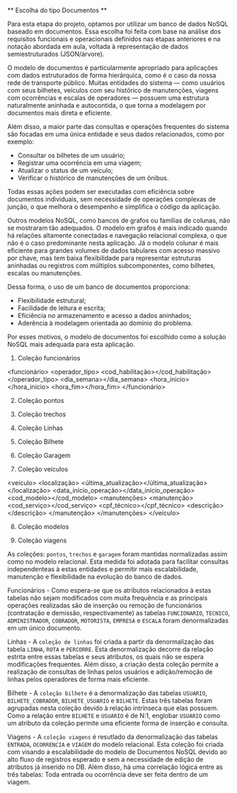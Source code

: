 ** Escolha do tipo Documentos **

Para esta etapa do projeto, optamos por utilizar um banco de dados NoSQL baseado em documentos. Essa escolha foi feita com base na análise dos requisitos funcionais e operacionais definidos nas etapas anteriores e na notação abordada em aula, voltada à representação de dados semiestruturados (JSON/árvore).

O modelo de documentos é particularmente apropriado para aplicações com dados estruturados de forma hierárquica, como é o caso da nossa rede de transporte público. Muitas entidades do sistema — como usuários com seus bilhetes, veículos com seu histórico de manutenções, viagens com ocorrências e escalas de operadores — possuem uma estrutura naturalmente aninhada e autocontida, o que torna a modelagem por documentos mais direta e eficiente.

Além disso, a maior parte das consultas e operações frequentes do sistema são focadas em uma única entidade e seus dados relacionados, como por exemplo:

- Consultar os bilhetes de um usuário;
- Registrar uma ocorrência em uma viagem;
- Atualizar o status de um veículo;
- Verificar o histórico de manutenções de um ônibus.

Todas essas ações podem ser executadas com eficiência sobre documentos individuais, sem necessidade de operações complexas de junção, o que melhora o desempenho e simplifica o código da aplicação.

Outros modelos NoSQL, como bancos de grafos ou famílias de colunas, não se mostraram tão adequados. O modelo em grafos é mais indicado quando há relações altamente conectadas e navegação relacional complexa, o que não é o caso predominante nesta aplicação. Já o modelo colunar é mais eficiente para grandes volumes de dados tabulares com acesso massivo por chave, mas tem baixa flexibilidade para representar estruturas aninhadas ou registros com múltiplos subcomponentes, como bilhetes, escalas ou manutenções.

Dessa forma, o uso de um banco de documentos proporciona:

- Flexibilidade estrutural;
- Facilidade de leitura e escrita;
- Eficiência no armazenamento e acesso a dados aninhados;
- Aderência à modelagem orientada ao domínio do problema.

Por esses motivos, o modelo de documentos foi escolhido como a solução NoSQL mais adequada para esta aplicação.

1. Coleção funcionários <!-- legal -->

<funcionário>
	<cpf></cpf>
	<nome></nome>
	<salario></salario>
	<tipo></tipo>
        <operador_tipo>
            <cod_habilitação></cod_habilitação>
        </operador_tipo>
    <escalas>
        <escala>
            <dia_semana></dia_semana>
            <hora_inicio></hora_inicio>
            <hora_fim></hora_fim>
        </escala>
    </escalas>
    <empresa>
        <cnpj></cnpj>
        <nome></nome>
    </empresa>
</funcionário>


2. Coleção pontos <!-- legal -->

<ponto>
	<cod_ponto></cod_ponto>
	<nome></nome>
	<coordenada>
		<lat></lat>
		<lon></lon>
    </coordenada>
</ponto>


3. Coleção trechos <!-- legal -->

<trecho>
	<id_trecho></id_trecho>
	<ponto_1></ponto_1>
    <ponto_2></ponto_2>
    <comprimento></comprimento>
    <tempo_medio></tempo_medio>
    <geometria></geometria>
</trecho>


4. Coleção Linhas <!-- legal -->

<linha>
	<cod_linha></cod_linha>
	<nome_linha></nome_linha>
	<data_criação></data_criação>
	<rotas>
		<rota>
			<cod_rota></cod_rota>
			<texto_letreiro></texto_letreiro>
			<trechos>
				<trecho>
					<id_trecho></id_trecho>
					<ordem></ordem>
			    </trecho>
		    </trechos>
	    </rota>
    </rotas>
</linha>


5. Coleção Bilhete

<bilhete>
	<cod_cartao></cod_cartao>
	<saldo></saldo>  <!-- Modificações frequentes -->
	<tipo_cartao></tipo_cartao>
	<cpf_cobrador></cpf_cobrador>
	<usuário>
		<cpf></cpf>
		<genero></genero>
		<data_nascimento></data_nascimento>
		<nome></nome>
	</usuário>
</bilhete>

<!-- Saldo é um atributo frequentemente alterado (desconto por viagem) de forma que cada atualização no saldo obriga o documento interiro ser regravado, de forma que problemas com desempeho ou integridade possam surgir quando multiplos usuários tentam acessar o DB simultaneamente. Duas alternativas me vem em mente:
1. Como existe um número máximo de catracas (n), espera-se que a quantidade máxima de acesso sejam n.
2. Criar um FILA que registra temporiramente os cartões passados em um intervalo de tempo, que posteriormente seja computado no DB. Dessa forma, as atualizações de saldo de cada bilhete sejam recalculada em um fluxo controlado, evitando assim qualquer problema. -->


6. Coleção Garagem <!-- legal -->

<garagem>
	<cod_garagem></cod_garagem>
	<num_eletropostos></num_eletropostos>
	<estoque_diesel></estoque_diesel>
	<capacidade></capacidade>
	<endereço>
		<logradouro></logradouro>
		<número></número>
		<cidade></cidade>
		<cep></cep>
	</endereço>
	<veículos>
		<veículo></veículo>
</veículos>
</garagem>


7. Coleção veículos 

<veículo>
	<localização>
		<lat></lat>
		<lon></lon>
<última_atualização></última_atualização>
</localização>
	<status></status>
	<data_início_operação></data_início_operação>
	<cod_modelo></cod_modelo>
	<manutenções>
		<manutenção>
			<cod_serviço></cod_serviço>
			<cpf_técnico></cpf_técnico>
			<data></data>
			<descrição></descrição>
		</manutenção>
	</manutenções>
</veículo>	
<!--  Separar veiculo de manutenção. Pra mim faz mais sentido ter uma coleção de manutenção por dois pontos: Registrar historico de manutenção e permite escalabilidade das manutenções prestadas -->

8. Coleção modelos

<modelo>
<cod_modelo></cod_modelo>
	<tipo></tipo>
	<capacidade></capacidade>
	<fabricantes>
		<fabricante></fabricante>
	</fabricantes>
</modelo>

<!-- Acho que faz mais sentido juntar modelo e fabricante com veículo-->

9. Coleção viagens <!-- legal -->

<viagem>
	<cod_veiculo></cod_veiculo>
	<cpf_motorista></cpf_motorista>
	<datahora_início></datahora_início>
	<datahora_fim></datahora_fim>
	<cod_rota></cod_rota>
	<ocorrências>
		<ocorrência>
			<cod_ocorrência></cod_ocorrência>
			<tipo></tipo>
			<datahora></datahora>
			<descrição></descrição>
		</ocorrência>
	</ocorrências>
	<entradas>
		<entrada>
		<cod_cartão></cod_cartão>
		<tarifa></tarifa>
		<datahora></datahora>
	</entrada>
</entradas>
</viagem>

As coleções: `pontos`, `trechos` e `garagem` foram mantidas normalizadas assim como no modelo relacional. Esta medida foi adotada para facilitar consultas independenteas à estas entidades e permitir mais escalabilidade, manutenção e flexibilidade na evolução do banco de dados.

Funcionários - Como espera-se que os atributos relacionados à estas tabelas não sejam modificados com muita frequência e as principais operações realizadas são de inserção ou remoção de funcionários (contratação e demissão, respectivamente)  as tabelas `FUNCIONARIO`, `TECNICO`, `ADMINISTRADOR`, `COBRADOR`, `MOTORISTA`, `EMPRESA` e `ESCALA` foram denormalizadas em um único documento.

Linhas - A `coleção de linhas` foi criada a partir da denormalização das tabela `LINHA`, `ROTA` e `PERCORRE`. Esta denormalização decorre da relação estrita entre essas tabelas e seus atributos, os quais não se espera modificações frequentes. Além disso, a criação desta coleção permite a realização de consultas de linhas pelos usuários e adição/remoção de linhas pelos operadores de forma mais eficiente.

Bilhete - A `coleção bilhete` é a denormalização das tabelas `USUARIO`, `BILHETE_COBRADOR`, `BILHETE_USUARIO` e `BILHETE`.  Estas três tabelas foram agrupadas nesta coleção devido à relação intrínseca que elas possuem. Como a relação entre `BILHETE` e `USUARIO` é de N:1, englobar `USUARIO` como um atributo da coleção permite uma eficiente forma de inserção e consulta.

Viagens - A `coleção viagens` é resutlado da denormalização das tabelas `ENTRADA`, `OCORRENCIA` e `VIAGEM` do modelo relacional. Esta coleção foi criada com visando a escalabilidade do modelo de Documentos NoSQL devido ao alto fluxo de registros esperado e sem a necessidade de edição de atributos já inserido no DB. Além disso, há uma correlação lógica entre as três tabelas: Toda entrada ou ocorrência deve ser feita dentro de um viagem.